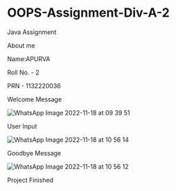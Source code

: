 # OOPS-Assignment-Div-A-2

Java Assignment

About me

Name:APURVA

Roll No. - 2

PRN - 1132220036

Welcome Message

![WhatsApp Image 2022-11-18 at 09 39 51](https://user-images.githubusercontent.com/107414864/202624978-8e61a3d5-475e-4280-a1c2-0f718d7dd45f.jpg)






User Input

![WhatsApp Image 2022-11-18 at 10 56 14](https://user-images.githubusercontent.com/107414864/202627228-418f7277-6b17-40ef-a9fc-e202f33d268a.jpg)









Goodbye Message 

![WhatsApp Image 2022-11-18 at 10 56 12](https://user-images.githubusercontent.com/107414864/202627294-30ffe915-862f-4e5e-960a-12df0f220e7f.jpg)






 Project Finished


